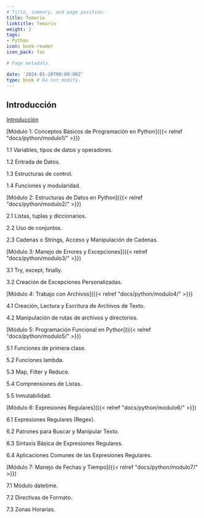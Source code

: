```yaml
---
# Title, summary, and page position.
title: Temario
linktitle: Temario
weight: 2
tags:
- Python
icon: book-reader
icon_pack: fas

# Page metadata.

date: '2024-01-20T00:00:00Z'
type: book # Do not modify.
---
```



## Introducción

[Introducción](docs/python/introduccion/ "Introducción")

[Módulo 1: Conceptos Básicos de Programación en Python]({{< relref "docs/python/modulo1/" >}})

1.1 Variables, tipos de datos y operadores.

1.2 Entrada de Datos.

1.3 Estructuras de control.

1.4 Funciones y modularidad.

[Módulo 2: Estructuras de Datos en Python]({{< relref "docs/python/modulo2/" >}})

2.1 Listas, tuplas y diccionarios.

2.2 Uso de conjuntos.

2.3 Cadenas o Strings, Acceso y Manipulación de Cadenas.

[Módulo 3: Manejo de Errores y Excepciones]({{< relref "docs/python/modulo3/" >}})

3.1 Try, except, finally.

3.2 Creación de Excepciones Personalizadas.

[Módulo 4: Trabajo con Archivos]({{< relref "docs/python/modulo4/" >}})

4.1 Creación, Lectura y Escritura de Archivos de Texto.

4.2 Manipulación de rutas de archivos y directorios.

[Módulo 5: Programación Funcional en Python]({{< relref "docs/python/modulo5/" >}})

5.1 Funciones de primera clase.

5.2 Funciones lambda.

5.3 Map, Filter y Reduce.

5.4 Comprensiones de Listas.

5.5 Inmutabilidad.

[Módulo 6: Expresiones Regulares]({{< relref "docs/python/modulo6/" >}})

6.1 Expresiones Regulares (Regex).

6.2 Patrones para Buscar y Manipular Texto.

6.3 Sintaxis Básica de Expresiones Regulares.

6.4 Aplicaciones Comunes de las Expresiones Regulares.

[Módulo 7: Manejo de Fechas y Tiempo]({{< relref "docs/python/modulo7/" >}})

7.1 Módulo datetime.

7.2 Directivas de Formato.

7.3 Zonas Horarias.
